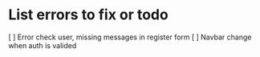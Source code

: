 # List errors to fix or todo
[ ] Error check user, missing messages in register form
[ ] Navbar change when auth is valided